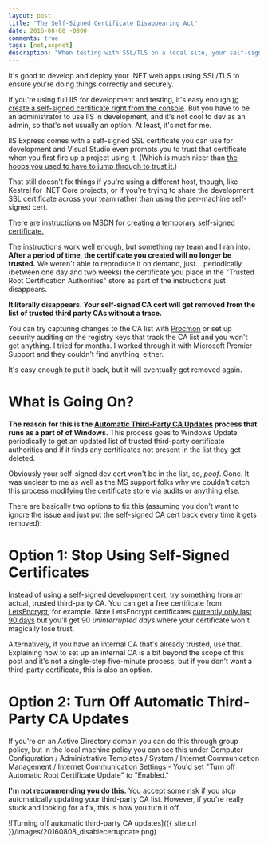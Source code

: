 ```yaml
---
layout: post
title: "The Self-Signed Certificate Disappearing Act"
date: 2016-08-08 -0800
comments: true
tags: [net,aspnet]
description: "When testing with SSL/TLS on a local site, your self-signed certifcates can lose trust. Where'd they go?"
---
```

It's good to develop and deploy your .NET web apps using SSL/TLS to ensure you're doing things correctly and securely.

If you're using full IIS for development and testing, it's easy enough [to create a self-signed certificate right from the console](https://technet.microsoft.com/en-us/library/cc753127(v=ws.10).aspx). But you have to be an administrator to use IIS in development, and it's not cool to dev as an admin, so that's not usually an option. At least, it's not for me.

IIS Express comes with a self-signed SSL certificate you can use for development and Visual Studio even prompts you to trust that certificate when you first fire up a project using it. (Which is much nicer than [the hoops you used to have to jump through to trust it.](https://blogs.msdn.microsoft.com/robert_mcmurray/2013/11/15/how-to-trust-the-iis-express-self-signed-certificate/))

That still doesn't fix things if you're using a different host, though, like Kestrel for .NET Core projects; or if you're trying to share the development SSL certificate across your team rather than using the per-machine self-signed cert.

[There are instructions on MSDN for creating a temporary self-signed certificate.](https://msdn.microsoft.com/en-us/library/ms733813(v=vs.110).aspx)

The instructions work well enough, but something my team and I ran into: **After a period of time, the certificate you created will no longer be trusted.** We weren't able to reproduce it on demand, just... periodically (between one day and two weeks) the certificate you place in the "Trusted Root Certification Authorities" store as part of the instructions just disappears.

**It literally disappears. Your self-signed CA cert will get removed from the list of trusted third party CAs without a trace.**

You can try capturing changes to the CA list with [Procmon](https://technet.microsoft.com/en-us/sysinternals/processmonitor.aspx) or set up security auditing on the registry keys that track the CA list and you won't get anything. I tried for months. I worked through it with Microsoft Premier Support and they couldn't find anything, either.

It's easy enough to put it back, but it will eventually get removed again.

# What is Going On?

**The reason for this is the [Automatic Third-Party CA Updates](https://technet.microsoft.com/en-us/library/cc734054(v=ws.10).aspx) process that runs as a part of of Windows.** This process goes to Windows Update periodically to get an updated list of trusted third-party certificate authorities and if it finds any certificates not present in the list they get deleted.

Obviously your self-signed dev cert won't be in the list, so, _poof_. Gone. It was unclear to me as well as the MS support folks why we couldn't catch this process modifying the certificate store via audits or anything else.

There are basically two options to fix this (assuming you don't want to ignore the issue and just put the self-signed CA cert back every time it gets removed):

# Option 1: Stop Using Self-Signed Certificates

Instead of using a self-signed development cert, try something from an actual, trusted third-party CA. You can get a free certificate from [LetsEncrypt](https://letsencrypt.org/), for example. Note LetsEncrypt certificates [currently only last 90 days](https://letsencrypt.org/2015/11/09/why-90-days.html) but you'll get 90 _uninterrupted days_ where your certificate won't magically lose trust.

Alternatively, if you have an internal CA that's already trusted, use that. Explaining how to set up an internal CA is a bit beyond the scope of this post and it's not a single-step five-minute process, but if you don't want a third-party certificate, this is also an option.

# Option 2: Turn Off Automatic Third-Party CA Updates

If you're on an Active Directory domain you can do this through group policy, but in the local machine policy you can see this under Computer Configuration / Administrative Templates / System / Internet Communication Management / Internet Communication Settings - You'd set "Turn off Automatic Root Certificate Update" to "Enabled."

**I'm not recommending you do this.** You accept some risk if you stop automatically updating your third-party CA list. However, if you're really stuck and looking for a fix, this is how you turn it off.

![Turning off automatic third-party CA updates]({{ site.url }}/images/20160808_disablecertupdate.png)